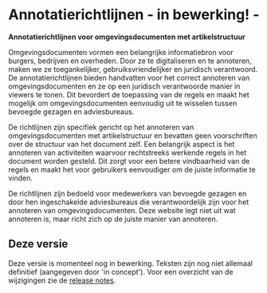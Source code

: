 Annotatierichtlijnen - in bewerking! -
======================

**Annotatierichtlijnen voor omgevingsdocumenten met artikelstructuur**

Omgevingsdocumenten vormen een belangrijke informatiebron voor burgers, bedrijven en overheden. Door ze te digitaliseren en te annoteren, maken we ze toegankelijker, gebruiksvriendelijker en juridisch verantwoord. De annotatierichtlijnen bieden handvatten voor het correct annoteren van omgevingsdocumenten en ze op een juridisch verantwoorde manier in viewers te tonen. Dit bevordert de toepassing van de regels en maakt het mogelijk om omgevingsdocumenten eenvoudig uit te wisselen tussen bevoegde gezagen en adviesbureaus.

De richtlijnen zijn specifiek gericht op het annoteren van omgevingsdocumenten met artikelstructuur en bevatten geen voorschriften over de structuur van het document zelf. Een belangrijk aspect is het annoteren van activiteiten waarvoor rechtstreeks werkende regels in het document worden gesteld. Dit zorgt voor een betere vindbaarheid van de regels en maakt het voor gebruikers eenvoudiger om de juiste informatie te vinden.

De richtlijnen zijn bedoeld voor medewerkers van bevoegde gezagen en door hen ingeschakelde adviesbureaus die verantwoordelijk zijn voor het annoteren van omgevingsdocumenten. Deze website legt niet uit wat annoteren is, maar richt zich op de juiste manier van annoteren.


Deze versie
-----------
Deze versie is momenteel nog in bewerking. Teksten zijn nog niet allemaal definitief (aangegeven door 'in concept'). Voor een overzicht van de wijzigingen zie de [release notes](XXXX).













